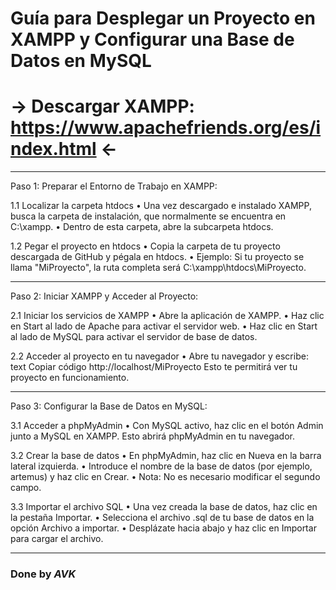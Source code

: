 # Guía para Desplegar un Proyecto en XAMPP y Configurar una Base de Datos en MySQL
# → Descargar XAMPP: https://www.apachefriends.org/es/index.html ←
________________________________________
Paso 1: Preparar el Entorno de Trabajo en XAMPP:

1.1 Localizar la carpeta htdocs
•	Una vez descargado e instalado XAMPP, busca la carpeta de instalación, que normalmente se encuentra en C:\xampp.
•	Dentro de esta carpeta, abre la subcarpeta htdocs.

1.2 Pegar el proyecto en htdocs
•	Copia la carpeta de tu proyecto descargada de GitHub y pégala en htdocs.
•	Ejemplo: Si tu proyecto se llama "MiProyecto", la ruta completa será C:\xampp\htdocs\MiProyecto.


________________________________________
Paso 2: Iniciar XAMPP y Acceder al Proyecto:

2.1 Iniciar los servicios de XAMPP
•	Abre la aplicación de XAMPP.
•	Haz clic en Start al lado de Apache para activar el servidor web.
•	Haz clic en Start al lado de MySQL para activar el servidor de base de datos.

2.2 Acceder al proyecto en tu navegador
•	Abre tu navegador y escribe:
text
Copiar código
http://localhost/MiProyecto
Esto te permitirá ver tu proyecto en funcionamiento.


________________________________________
Paso 3: Configurar la Base de Datos en MySQL:

3.1 Acceder a phpMyAdmin
•	Con MySQL activo, haz clic en el botón Admin junto a MySQL en XAMPP. Esto abrirá phpMyAdmin en tu navegador.

3.2 Crear la base de datos
•	En phpMyAdmin, haz clic en Nueva en la barra lateral izquierda.
•	Introduce el nombre de la base de datos (por ejemplo, artemus) y haz clic en Crear.
•	Nota: No es necesario modificar el segundo campo.

3.3 Importar el archivo SQL
•	Una vez creada la base de datos, haz clic en la pestaña Importar.
•	Selecciona el archivo .sql de tu base de datos en la opción Archivo a importar.
•	Desplázate hacia abajo y haz clic en Importar para cargar el archivo.


________________________________________
### Done by *AVK*
